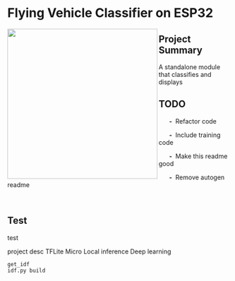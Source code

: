 # Flying Vehicle Classifier on ESP32

<img align="left" width="340" src="demo_vid.gif" />

## Project Summary
A standalone module that classifies and displays 

## TODO
&nbsp;&nbsp;&nbsp;&nbsp;&nbsp;&nbsp;**-** &nbsp;Refactor code

&nbsp;&nbsp;&nbsp;&nbsp;&nbsp;&nbsp;**-** &nbsp;Include training code

&nbsp;&nbsp;&nbsp;&nbsp;&nbsp;&nbsp;**-** &nbsp;Make this readme good

&nbsp;&nbsp;&nbsp;&nbsp;&nbsp;&nbsp;**-** &nbsp;Remove autogen readme

<br clear="left"/>

## Test
test



project desc
TFLite Micro
Local inference
Deep learning

```
get_idf
idf.py build
```
